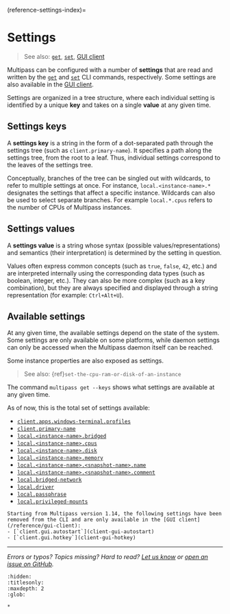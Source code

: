 (reference-settings-index)=
# Settings

> See also: [`get`](/reference/command-line-interface/get), [`set`](/reference/command-line-interface/set), [GUI client](/reference/gui-client)

Multipass can be configured with a number of **settings** that are read and written by the [`get`](/reference/command-line-interface/get) and [`set`](/reference/command-line-interface/set) CLI commands, respectively. Some settings are also available in the [GUI client](/reference/gui-client).

Settings are organized in a tree structure, where each individual setting is identified by a unique **key** and takes on a single **value** at any given time. 

## Settings keys

A **settings key** is a string in the form of a dot-separated path through the settings tree (such as `client.primary-name`). It specifies a path along the settings tree, from the root to a leaf. Thus, individual settings correspond to the leaves of the settings tree. 

Conceptually, branches of the tree can be singled out with wildcards, to refer to multiple settings at once. For instance, `local.<instance-name>.*` designates the settings that affect a specific instance. Wildcards can also be used to select separate branches. For example `local.*.cpus` refers to the number of CPUs of Multipass instances.

## Settings values

A **settings value** is a string whose syntax (possible values/representations) and semantics (their interpretation) is determined by the setting in question. 

Values often express common concepts (such as `true`, `false`, `42`, etc.) and are interpreted internally using the corresponding data types (such as boolean, integer, etc.). They can also be more complex (such as a key combination), but they are always specified and displayed through a string representation (for example: `Ctrl+Alt+U`).

## Available settings

At any given time, the available settings depend on the state of the system. Some settings are only available on some platforms, while daemon settings can only be accessed when the Multipass daemon itself can be reached. 

Some instance properties are also exposed as settings. 
> See also: {ref}`set-the-cpu-ram-or-disk-of-an-instance`
<!--
[Set the CPU, RAM or disk of an instance]( /t/28603#set-the-cpu-ram-or-disk-of-an-instance).
-->
The command `multipass get --keys` shows what settings are available at any given time. 

As of now, this is the total set of settings available:

- [`client.apps.windows-terminal.profiles`](client-apps-windows-terminal-profiles)
- [`client.primary-name`](client-primary-name)
- [`local.<instance-name>.bridged`](local-instance-name-bridged)
- [`local.<instance-name>.cpus`](local-instance-name-cpus)
- [`local.<instance-name>.disk`](local-instance-name-disk)
- [`local.<instance-name>.memory`](local-instance-name-memory)
- [`local.<instance-name>.<snapshot-name>.name`](local-instance-name-snapshot-name-name)
- [`local.<instance-name>.<snapshot-name>.comment`](local-instance-name-snapshot-name-comment)
- [`local.bridged-network`](local-bridged-network)
- [`local.driver`](local-driver) 
- [`local.passphrase`](local-passphrase) 
- [`local.privileged-mounts`](local-privileged-mounts)

```{caution}
Starting from Multipass version 1.14, the following settings have been removed from the CLI and are only available in the [GUI client](/reference/gui-client):
- [`client.gui.autostart`](client-gui-autostart) 
- [`client.gui.hotkey`](client-gui-hotkey)
```

<!-- keeping the documentation pages for now, since not everyone will update their Multipass package immediately -->

---

 *Errors or typos? Topics missing? Hard to read? <a href="https://docs.google.com/forms/d/e/1FAIpQLSd0XZDU9sbOCiljceh3rO_rkp6vazy2ZsIWgx4gsvl_Sec4Ig/viewform?usp=pp_url&entry.317501128=https://canonical.com/multipass/docs/settings-explanation" target="_blank">Let us know</a> or <a href="https://github.com/canonical/multipass/issues/new/choose" target="_blank">open an issue on GitHub</a>.*


```{toctree}
:hidden:
:titlesonly:
:maxdepth: 2
:glob:

*
